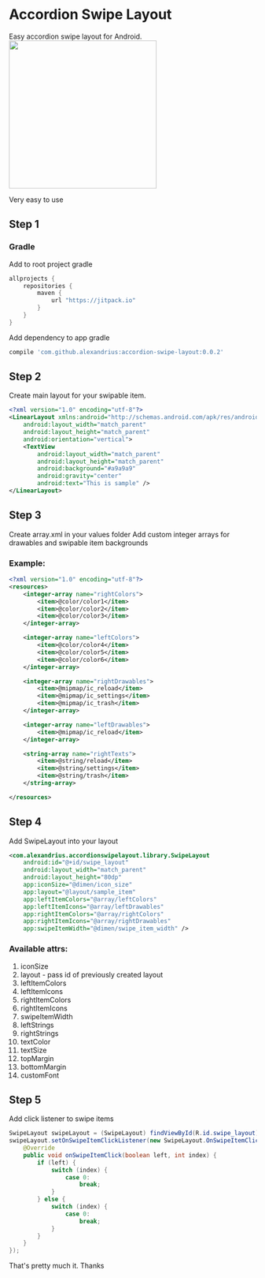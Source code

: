 # Accordion Swipe Layout

Easy accordion swipe layout for Android. 
<img src="http://i.giphy.com/3o6ZsX9bv3ou6IXdcY.gif" width="300">

Very easy to use

## Step 1
### Gradle

Add to root project gradle
```groovy
allprojects {
    repositories {
        maven {
            url "https://jitpack.io"
        }
    }
}
```

Add dependency to app gradle
```groovy
compile 'com.github.alexandrius:accordion-swipe-layout:0.0.2'
```

## Step 2
Create main layout for your swipable item. 

```xml
<?xml version="1.0" encoding="utf-8"?>
<LinearLayout xmlns:android="http://schemas.android.com/apk/res/android"
    android:layout_width="match_parent"
    android:layout_height="match_parent"
    android:orientation="vertical">
    <TextView
        android:layout_width="match_parent"
        android:layout_height="match_parent"
        android:background="#a9a9a9"
        android:gravity="center"
        android:text="This is sample" />
</LinearLayout>
```

## Step 3
Create array.xml in your values folder
Add custom integer arrays for drawables and swipable item backgrounds

### Example:
```xml
<?xml version="1.0" encoding="utf-8"?>
<resources>
    <integer-array name="rightColors">
        <item>@color/color1</item>
        <item>@color/color2</item>
        <item>@color/color3</item>
    </integer-array>

    <integer-array name="leftColors">
        <item>@color/color4</item>
        <item>@color/color5</item>
        <item>@color/color6</item>
    </integer-array>

    <integer-array name="rightDrawables">
        <item>@mipmap/ic_reload</item>
        <item>@mipmap/ic_settings</item>
        <item>@mipmap/ic_trash</item>
    </integer-array>

    <integer-array name="leftDrawables">
        <item>@mipmap/ic_reload</item>
    </integer-array>

    <string-array name="rightTexts">
        <item>@string/reload</item>
        <item>@string/settings</item>
        <item>@string/trash</item>
    </string-array>

</resources>
```

## Step 4
Add SwipeLayout into your layout

```xml
<com.alexandrius.accordionswipelayout.library.SwipeLayout
    android:id="@+id/swipe_layout"
    android:layout_width="match_parent"
    android:layout_height="80dp"
    app:iconSize="@dimen/icon_size"
    app:layout="@layout/sample_item"
    app:leftItemColors="@array/leftColors"
    app:leftItemIcons="@array/leftDrawables"
    app:rightItemColors="@array/rightColors"
    app:rightItemIcons="@array/rightDrawables"
    app:swipeItemWidth="@dimen/swipe_item_width" />
```

### Available attrs:
  1. iconSize
  2. layout - pass id of previously created layout
  3. leftItemColors
  4. leftItemIcons
  5. rightItemColors
  6. rightItemIcons
  7. swipeItemWidth
  8. leftStrings
  9. rightStrings
  10. textColor
  11. textSize
  12. topMargin
  13. bottomMargin
  14. customFont


## Step 5
Add click listener to swipe items
```java
SwipeLayout swipeLayout = (SwipeLayout) findViewById(R.id.swipe_layout);
swipeLayout.setOnSwipeItemClickListener(new SwipeLayout.OnSwipeItemClickListener() {
    @Override
    public void onSwipeItemClick(boolean left, int index) {
        if (left) {
            switch (index) {
                case 0:
                    break;
            }
        } else {
            switch (index) {
                case 0:
                    break;
            }
        }
    }
});
```

That's pretty much it. Thanks
